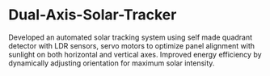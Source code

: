 # Dual-Axis-Solar-Tracker
Developed an automated solar tracking system using self made quadrant detector with LDR sensors, servo motors to optimize panel alignment with sunlight on both horizontal and vertical axes. Improved energy efficiency by dynamically adjusting orientation for maximum solar intensity.
